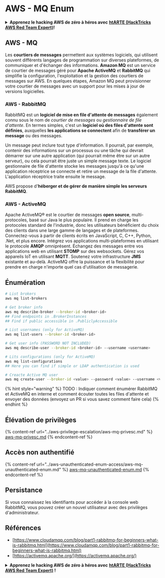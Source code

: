 # AWS - MQ Enum

<details>

<summary><strong>Apprenez le hacking AWS de zéro à héros avec</strong> <a href="https://training.hacktricks.xyz/courses/arte"><strong>htARTE (HackTricks AWS Red Team Expert)</strong></a><strong>!</strong></summary>

Autres moyens de soutenir HackTricks :

* Si vous souhaitez voir votre **entreprise annoncée dans HackTricks** ou **télécharger HackTricks en PDF**, consultez les [**PLANS D'ABONNEMENT**](https://github.com/sponsors/carlospolop)!
* Obtenez le [**merchandising officiel PEASS & HackTricks**](https://peass.creator-spring.com)
* Découvrez [**La Famille PEASS**](https://opensea.io/collection/the-peass-family), notre collection d'[**NFTs**](https://opensea.io/collection/the-peass-family) exclusifs
* **Rejoignez le** 💬 [**groupe Discord**](https://discord.gg/hRep4RUj7f) ou le [**groupe telegram**](https://t.me/peass) ou **suivez** moi sur **Twitter** 🐦 [**@carlospolopm**](https://twitter.com/carlospolopm)**.**
* **Partagez vos astuces de hacking en soumettant des PR aux dépôts github** [**HackTricks**](https://github.com/carlospolop/hacktricks) et [**HackTricks Cloud**](https://github.com/carlospolop/hacktricks-cloud).

</details>

## AWS - MQ

Les **courtiers de messages** permettent aux systèmes logiciels, qui utilisent souvent différents langages de programmation sur diverses plateformes, de communiquer et d'échanger des informations. **Amazon MQ** est un service de courtier de messages géré pour **Apache ActiveMQ** et **RabbitMQ** qui simplifie la configuration, l'exploitation et la gestion des courtiers de messages sur AWS. En quelques étapes, Amazon MQ peut provisionner votre courtier de messages avec un support pour les mises à jour de versions logicielles.

### AWS - RabbitMQ

RabbitMQ est un **logiciel de mise en file d'attente de messages** également connu sous le nom de _courtier de messages_ ou _gestionnaire de file d'attente_. En termes simples, c'est un **logiciel où des files d'attente sont définies**, auxquelles **les applications se connectent** afin de **transférer un message** ou des messages.

Un message peut inclure tout type d'information. Il pourrait, par exemple, contenir des informations sur un processus ou une tâche qui devrait démarrer sur une autre application (qui pourrait même être sur un autre serveur), ou cela pourrait être juste un simple message texte. Le logiciel gestionnaire de file d'attente stocke les messages jusqu'à ce qu'une application réceptrice se connecte et retire un message de la file d'attente. L'application réceptrice traite ensuite le message.

AWS propose d'**héberger et de gérer de manière simple les serveurs RabbitMQ**.

### AWS - ActiveMQ

Apache ActiveMQ® est le courtier de messages **open source**, multi-protocoles, basé sur Java le plus populaire. Il prend en charge les protocoles standard de l'industrie, donc les utilisateurs bénéficient du choix des clients dans une large gamme de langages et de plateformes. Connectez-vous à partir de clients écrits en JavaScript, C, C++, Python, .Net, et plus encore. Intégrez vos applications multi-plateformes en utilisant le protocole **AMQP** omniprésent. Échangez des messages entre vos applications web en utilisant **STOMP** sur des websockets. Gérez vos appareils IoT en utilisant **MQTT**. Soutenez votre infrastructure **JMS** existante et au-delà. ActiveMQ offre la puissance et la flexibilité pour prendre en charge n'importe quel cas d'utilisation de messagerie.

## Énumération
```bash
# List brokers
aws mq list-brokers

# Get broker info
aws mq describe-broker --broker-id <broker-id>
## Find endpoints in .BrokerInstances
## Find if public accessible in .PubliclyAccessible

# List usernames (only for ActiveMQ)
aws mq list-users --broker-id <broker-id>

# Get user info (PASSWORD NOT INCLUDED)
aws mq describe-user --broker-id <broker-id> --username <username>

# Lits configurations (only for ActiveMQ)
aws mq list-configurations
## Here you can find if simple or LDAP authentication is used

# Creacte Active MQ user
aws mq create-user --broker-id <value> --password <value> --username <value> --console-access
```
{% hint style="warning" %}
TODO : Indiquer comment énumérer RabbitMQ et ActiveMQ en interne et comment écouter toutes les files d'attente et envoyer des données (envoyez un PR si vous savez comment faire cela)
{% endhint %}

## Élévation de privilèges

{% content-ref url="../aws-privilege-escalation/aws-mq-privesc.md" %}
[aws-mq-privesc.md](../aws-privilege-escalation/aws-mq-privesc.md)
{% endcontent-ref %}

## Accès non authentifié

{% content-ref url="../aws-unauthenticated-enum-access/aws-mq-unauthenticated-enum.md" %}
[aws-mq-unauthenticated-enum.md](../aws-unauthenticated-enum-access/aws-mq-unauthenticated-enum.md)
{% endcontent-ref %}

## Persistance

Si vous connaissez les identifiants pour accéder à la console web RabbitMQ, vous pouvez créer un nouvel utilisateur avec des privilèges d'administrateur.

## Références

* [https://www.cloudamqp.com/blog/part1-rabbitmq-for-beginners-what-is-rabbitmq.html](https://www.cloudamqp.com/blog/part1-rabbitmq-for-beginners-what-is-rabbitmq.html)
* [https://activemq.apache.org/](https://activemq.apache.org/)

<details>

<summary><strong>Apprenez le hacking AWS de zéro à héros avec</strong> <a href="https://training.hacktricks.xyz/courses/arte"><strong>htARTE (HackTricks AWS Red Team Expert)</strong></a><strong> !</strong></summary>

Autres moyens de soutenir HackTricks :

* Si vous voulez voir votre **entreprise annoncée dans HackTricks** ou **télécharger HackTricks en PDF**, consultez les [**PLANS D'ABONNEMENT**](https://github.com/sponsors/carlospolop)!
* Obtenez le [**merchandising officiel PEASS & HackTricks**](https://peass.creator-spring.com)
* Découvrez [**La Famille PEASS**](https://opensea.io/collection/the-peass-family), notre collection d'[**NFTs**](https://opensea.io/collection/the-peass-family) exclusifs
* **Rejoignez le** 💬 [**groupe Discord**](https://discord.gg/hRep4RUj7f) ou le [**groupe Telegram**](https://t.me/peass) ou **suivez-moi** sur **Twitter** 🐦 [**@carlospolopm**](https://twitter.com/carlospolopm)**.**
* **Partagez vos astuces de hacking en soumettant des PR aux dépôts github** [**HackTricks**](https://github.com/carlospolop/hacktricks) et [**HackTricks Cloud**](https://github.com/carlospolop/hacktricks-cloud).

</details>
